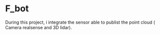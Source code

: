 # F_bot
During this project, i integrate the sensor able to publist the point cloud ( Camera realsense and 3D lidar).
